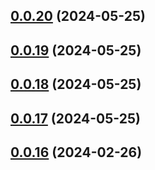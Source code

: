 ## [0.0.20](https://github.com/konotorii/osu-functions/compare/v0.0.19...v0.0.20) (2024-05-25)



## [0.0.19](https://github.com/konotorii/osu-functions/compare/v0.0.18...v0.0.19) (2024-05-25)



## [0.0.18](https://github.com/konotorii/osu-functions/compare/v0.0.17...v0.0.18) (2024-05-25)



## [0.0.17](https://github.com/konotorii/osu-functions/compare/v0.0.16...v0.0.17) (2024-05-25)



## [0.0.16](https://github.com/konotorii/osu-functions/compare/v0.0.15...v0.0.16) (2024-02-26)



